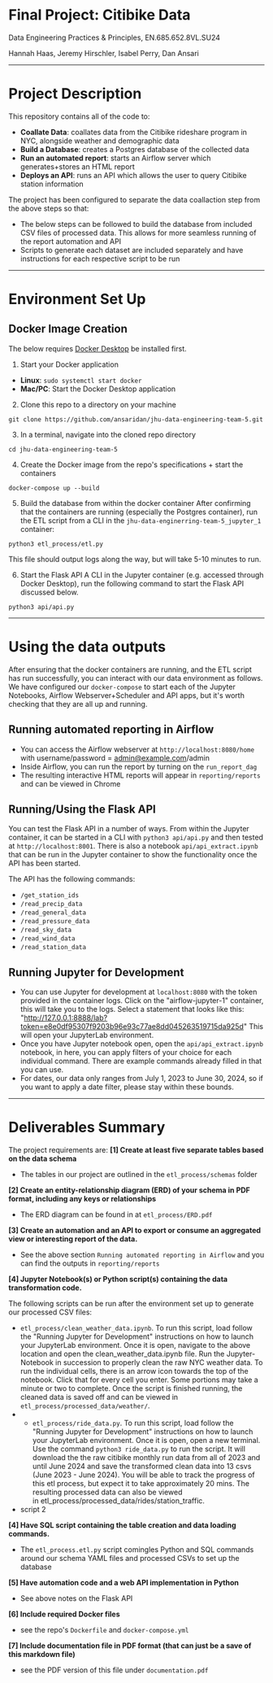 # Final Project: Citibike Data
Data Engineering Practices & Principles, EN.685.652.8VL.SU24

Hannah Haas, Jeremy Hirschler, Isabel Perry, Dan Ansari

---

# Project Description
This repository contains all of the code to:
- **Coallate Data**: coallates data from the Citibike rideshare program in NYC, alongside weather and demographic data
- **Build a Database**: creates a Postgres database of the collected data
- **Run an automated report**: starts an Airflow server which generates+stores an HTML report
- **Deploys an API**: runs an API which allows the user to query Citibike station information

The project has been configured to separate the data coallaction step from the above steps so that:
- The below steps can be followed to build the database from included CSV files of processed data. This allows for more seamless running of the report automation and API
- Scripts to generate each dataset are included separately and have instructions for each respective script to be run

---

# Environment Set Up

## Docker Image Creation
The below requires [Docker Desktop](https://www.docker.com/products/docker-desktop/) be installed first.

1. Start your Docker application

- **Linux**: `sudo systemctl start docker`
- **Mac/PC**: Start the Docker Desktop application

2. Clone this repo to a directory on your machine

```
git clone https://github.com/ansaridan/jhu-data-engineering-team-5.git
```

3. In a terminal, navigate into the cloned repo directory

```
cd jhu-data-engineering-team-5
```

4.  Create the Docker image from the repo's specifications + start the containers

```
docker-compose up --build
```

5.  Build the database from within the docker container
After confirming that the containers are running (especially the Postgres container), run the ETL script from a CLI in the `jhu-data-enginerring-team-5_jupyter_1` container:
```
python3 etl_process/etl.py
```
This file should output logs along the way, but will take 5-10 minutes to run.

6.  Start the Flask API
A CLI in the Jupyter container (e.g. accessed through Docker Desktop), run the following command to start the Flask API discussed below.
```
python3 api/api.py
```

---

# Using the data outputs
After ensuring that the docker containers are running, and the ETL script has run successfully, you can interact with our data environment as follows. We have configured our `docker-compose` to start each of the Jupyter Notebooks, Airflow Webserver+Scheduler and API apps, but it's worth checking that they are all up and running.

## Running automated reporting in Airflow
- You can access the Airflow webserver at `http://localhost:8080/home` with username/password = admin@example.com/admin
- Inside Airflow, you can run the report by turning on the `run_report_dag`
- The resulting interactive HTML reports will appear in `reporting/reports` and can be viewed in Chrome

## Running/Using the Flask API
You can test the Flask API in a number of ways. From within the Jupyter container, it can be started in a CLI with `python3 api/api.py` and then tested at `http://localhost:8001`. There is also a notebook `api/api_extract.ipynb` that can be run in the Jupyter container to show the functionality once the API has been started.

The API has the following commands:
  - `/get_station_ids`
  - `/read_precip_data`
  - `/read_general_data`
  - `/read_pressure_data`
  - `/read_sky_data`
  - `/read_wind_data`
  - `/read_station_data`

## Running Jupyter for Development
- You can use Jupyter for development at `localhost:8080` with the token provided in the container logs.  Click on the "airflow-jupyter-1" container, this will take you to the logs. Select a statement that looks like this: "http://127.0.0.1:8888/lab?token=e8e0df95307f9203b96e93c77ae8dd045263519715da925d" This will open your JupyterLab environment.
- Once you have Jupyter notebook open, open the `api/api_extract.ipynb` notebook, in here, you can apply filters of your choice for each individual command.  There are example commands already filled in that you can use.
- For dates, our data only ranges from July 1, 2023 to June 30, 2024, so if you want to apply a date filter, please stay within these bounds.

---

# Deliverables Summary

The project requirements are:
**[1] Create at least five separate tables based on the data schema**
- The tables in our project are outlined in the `etl_process/schemas` folder

**[2] Create an entity-relationship diagram (ERD) of your schema in PDF format, including any
keys or relationships**
- The ERD diagram can be found in at `etl_process/ERD.pdf`

**[3] Create an automation and an API to export or consume an aggregated view or interesting report of the data.**
- See the above section `Running automated reporting in Airflow` and you can find the outputs in `reporting/reports`

**[4] Jupyter Notebook(s) or Python script(s) containing the data transformation
code.**

The following scripts can be run after the environment set up to generate our processed CSV files:
- `etl_process/clean_weather_data.ipynb`. To run this script, load follow the "Running Jupyter for Development" instructions on how to launch your JupyterLab environment.  Once it is open, navigate to the above location and open the clean_weather_data.ipynb file. Run the Jupyter-Notebook in succession to properly clean the raw NYC weather data. To run the individual cells, there is an arrow icon towards the top of the notebook.  Click that for every cell you enter. Some portions may take a minute or two to complete.  Once the script is finished running, the cleaned data is saved off and can be viewed in `etl_process/processed_data/weather/`.  
- * `etl_process/ride_data.py`. To run this script, load follow the "Running Jupyter for Development" instructions on how to launch your JupyterLab environment. Once it is open, open a new terminal. Use the command `python3 ride_data.py` to run the script. It will download the the raw citibike monthly run data from all of 2023 and until June 2024 and save the transformed clean data into 13 csvs (June 2023 - June 2024). You will be able to track the progress of this etl process, but expect it to take approximately 20 mins. The resulting processed data can also be viewed in etl_process/processed_data/rides/station_traffic.
- script 2

**[4] Have SQL script containing the table creation and data loading commands.**
- The `etl_process.etl.py` script comingles Python and SQL commands around our schema YAML files and processed CSVs to set up the database

**[5] Have automation code and a web API implementation in Python**
- See above notes on the Flask API 

**[6] Include required Docker files**
- see the repo's `Dockerfile` and `docker-compose.yml`

**[7] Include documentation file in PDF format (that can just be a save of this markdown file)**
- see the PDF version of this file under `documentation.pdf`
